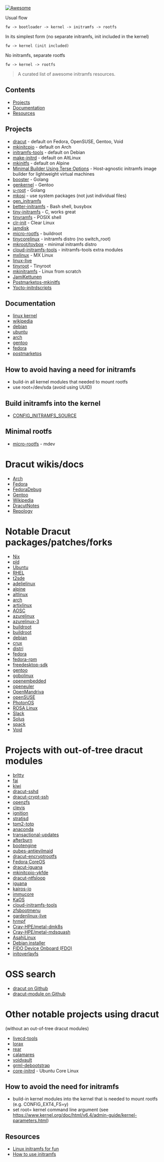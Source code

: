 [![Awesome](https://awesome.re/badge.svg)](https://awesome.re)


Usual flow
```
fw -> bootloader -> kernel -> initramfs -> rootfs
```

In its simplest form (no separate initramfs, init included in the kernel)
```
fw -> kernel (init included)
```

No initramfs, separate rootfs
```
fw -> kernel -> rootfs 
```


> A curated list of awesome initramfs resources.

## Contents

- [Projects](#projects)
- [Documentation](#documentation)
- [Resources](#resources)

## Projects
* [dracut](https://github.com/dracut-ng/dracut-ng) - default on Fedora, OpenSUSE, Gentoo, Void
* [mkinitcpio](https://github.com/archlinux/mkinitcpio) - default on Arch
* [initramfs-tools](https://salsa.debian.org/kernel-team/initramfs-tools) - default on Debian
* [make-initrd](https://github.com/osboot/make-initrd) - default on AltLinux
* [mkinitfs](https://gitlab.alpinelinux.org/alpine/mkinitfs/) - default on Alpine
* [Minimal Builder Using Terse Options](https://mbuto.sh/mbuto) - Host-agnostic initramfs image builder for lightweight virtual machines
* [booster](https://github.com/anatol/booster) - Golang
* [genkernel](https://gitweb.gentoo.org/proj/genkernel.git) - Gentoo
* [u-root](https://github.com/u-root/u-root) - Golang
* [mkosi](https://github.com/systemd/mkosi/tree/main/mkosi/resources/mkosi-initrd) - use system packages (not just individual files)
* [gen_initramfs](https://github.com/torvalds/linux/blob/master/usr/gen_initramfs.sh)
* [better-initramfs](https://github.com/slashbeast/better-initramfs) - Bash shell, busybox
* [tiny-initramfs](https://github.com/chris-se/tiny-initramfs) - C, works great
* [tinyramfs](https://github.com/illiliti/tinyramfs) - POSIX shell
* [clr-init](https://github.com/clearlinux/clr-init) - Clear Linux
* [jamdisk](https://github.com/cbdevnet/jamdisk)
* [micro-rootfs](https://github.com/loicpoulain/micro-rootfs) - buildroot
* [tinycorelinux](https://github.com/tinycorelinux/Core-scripts/blob/master/init) - initramfs distro (no switch_root)
* [mkroot/toybox](https://github.com/landley/toybox/blob/master/mkroot/mkroot.sh) - minimal initramfs distro
* [cloud-initramfs-tools](https://launchpad.net/cloud-initramfs-tools/) - initramfs-tools extra modules
* [mxlinux](https://github.com/MX-Linux/build-iso-mx/tree/master/Template/COMMON/initrd) - MX Linux
* [linux-live](https://github.com/Tomas-M/linux-live)
* [tinyroot](https://github.com/troglobit/tinyroot) - Tinyroot
* [mkinitramfs](https://www.linuxfromscratch.org/blfs/view/svn/postlfs/initramfs.html) - Linux from scratch
* [JamiKettunen](https://github.com/JamiKettunen/initramfs-tools)
* [Postmarketos-mkinitfs](https://gitlab.com/postmarketOS/pmaports/-/tree/master/main/postmarketos-mkinitfs)
* [Yocto-initrdscripts](https://github.com/yoctoproject/poky/tree/master/meta/recipes-core/initrdscripts)

## Documentation
* [linux kernel](https://www.kernel.org/doc/html/latest/filesystems/ramfs-rootfs-initramfs.html)
* [wikipedia](https://en.wikipedia.org/wiki/Initial_ramdisk)
* [debian](https://wiki.debian.org/initramfs)
* [ubuntu](https://wiki.ubuntu.com/Initramfs)
* [arch](https://wiki.archlinux.org/title/Arch_boot_process#initramfs)
* [gentoo](https://wiki.gentoo.org/wiki/Initramfs/Guide)
* [fedora](https://fedoraproject.org/wiki/Dracut)
* [postmarketos](https://wiki.postmarketos.org/wiki/The_initramfs)

## How to avoid having a need for initramfs
* build-in all kernel modules that needed to mount rootfs
* use root=/dev/sda (avoid using UUID)

## Build initramfs into the kernel
* [CONFIG_INITRAMFS_SOURCE](https://www.kernelconfig.io/CONFIG_INITRAMFS_SOURCE)

## Minimal rootfs
* [micro-rootfs](https://github.com/loicpoulain/micro-rootfs)  - mdev

# Dracut wikis/docs
 * [Arch](https://wiki.archlinux.org/title/Dracut)
 * [Fedora](https://fedoraproject.org/wiki/Dracut)
 * [FedoraDebug](http://fedoraproject.org/wiki/How_to_debug_Dracut_problems)
 * [Gentoo](https://wiki.gentoo.org/wiki/Dracut)
 * [Wikipedia](https://en.wikipedia.org/wiki/Dracut_(software))
 * [DracutNotes](https://wwoods.fedorapeople.org/doc/dracut-notes.html)
 * [Repology](https://repology.org/project/dracut)

# Notable Dracut packages/patches/forks
 * [Nix](https://github.com/NixOS/nixpkgs/tree/master/pkgs/os-specific/linux/dracut)
 * [pld](https://git.pld-linux.org/?p=packages/dracut.git;a=tree)
 * [Ubuntu](https://git.launchpad.net/ubuntu/+source/dracut/tree/)
 * [RHEL](https://github.com/redhat-plumbers/dracut-rhel8)
 * [t2sde](https://github.com/rxrbln/t2sde/tree/main/package/contrib/dracut)
 * [adelielinux](https://git.adelielinux.org/adelie/packages/-/tree/current/user/dracut)
 * [alpine](https://gitlab.alpinelinux.org/alpine/aports/-/tree/master/community/dracut)
 * [altlinux](https://git.altlinux.org/gears/d/dracut.git)
 * [arch](https://gitlab.archlinux.org/archlinux/packaging/packages/dracut)
 * [artixlinux](https://gitea.artixlinux.org/packages/dracut)
 * [AOSC](https://github.com/AOSC-Dev/aosc-os-abbs/tree/stable/app-admin/dracut)
 * [azurelinux](https://github.com/microsoft/azurelinux/tree/2.0/SPECS/dracut)
 * [azurelinux-3](https://github.com/microsoft/azurelinux/tree/3.0/SPECS/dracut)
 * [buildroot](https://gitlab.com/buildroot.org/buildroot/-/tree/master/package/dracut)
 * [buildroot](https://git.busybox.net/buildroot/tree/package/dracut)
 * [debian](https://salsa.debian.org/debian/dracut/)
 * [crux](https://crux.nu/ports/opt/3.8/dracut/)
 * [distri](https://github.com/distr1/distri/tree/master/pkgs/dracut)
 * [fedora](https://github.com/redhat-plumbers/dracut-fedora)
 * [fedora-rpm](https://src.fedoraproject.org/rpms/dracut)
 * [freedesktop-sdk](https://gitlab.com/freedesktop-sdk/freedesktop-sdk/-/tree/master/patches/dracut)
 * [gentoo](https://github.com/gentoo/gentoo/blob/master/sys-kernel/dracut)
 * [gobolinux](https://github.com/gobolinux/Recipes/tree/master/Dracut)
 * [openembedded](https://git.openembedded.org/meta-openembedded/tree/meta-initramfs/recipes-devtools/dracut)
 * [openeuler](https://gitee.com/src-openeuler/dracut)
 * [OpenMandriva](https://github.com/OpenMandrivaAssociation/dracut)
 * [openSUSE](https://github.com/openSUSE/dracut-ng)
 * [PhotonOS](https://github.com/vmware/photon/tree/master/SPECS/dracut)
 * [ROSA Linux](https://abf.io/import/dracut)
 * [Slack](https://git.slackbuilds.org/slackbuilds/tree/system/dracut)
 * [Solus](https://github.com/getsolus/packages/tree/main/packages/d/dracut)
 * [spack](https://github.com/spack/spack/blob/develop/var/spack/repos/builtin/packages/dracut/package.py)
 * [Void](https://github.com/void-linux/void-packages/tree/master/srcpkgs/dracut)

# Projects with out-of-tree dracut modules
 * [brltty](https://github.com/brltty/brltty/tree/master/Initramfs/Dracut)
 * [fai](https://github.com/faiproject/fai/tree/master/lib/dracut/80fai-autodiscover)
 * [kiwi](https://github.com/OSInside/kiwi/tree/master/dracut/modules.d)
 * [dracut-sshd](https://github.com/gsauthof/dracut-sshd)
 * [dracut-crypt-ssh](https://github.com/dracut-crypt-ssh/dracut-crypt-ssh)
 * [openzfs](https://github.com/openzfs/zfs/tree/master/contrib/dracut)
 * [clevis](https://github.com/latchset/clevis/tree/master/src/luks/systemd/dracut)
 * [ignition](https://github.com/coreos/ignition/tree/main/dracut)
 * [stratisd](https://github.com/stratis-storage/stratisd/tree/master/dracut)
 * [tpm2-totp](https://github.com/tpm2-software/tpm2-totp/tree/master/dist/dracut)
 * [anaconda](https://github.com/rhinstaller/anaconda/tree/master/dracut)
 * [transactional-updates](https://github.com/openSUSE/transactional-update)
 * [afterburn](https://github.com/coreos/afterburn/tree/main/dracut/30afterburn)
 * [bootengine](https://github.com/flatcar/bootengine)
 * [qubes-antievilmaid](https://github.com/QubesOS/qubes-antievilmaid/tree/master/90anti-evil-maid)
 * [dracut-encryptrootfs](https://github.com/Symantec/dracut-encryptrootfs)
 * [Fedora CoreOS](https://github.com/coreos/fedora-coreos-config/tree/testing-devel/overlay.d/05core/usr/lib/dracut/modules.d)
 * [dracut-iguana](https://github.com/aaannz/dracut-iguana)
 * [mkinitcpio-ykfde](https://github.com/eworm-de/mkinitcpio-ykfde/tree/master/dracut)
 * [dracut-ntfsloop](https://github.com/genosse-einhorn/dracut-ntfsloop)
 * [iguana](https://github.com/openSUSE/iguana/tree/main/dracut-iguana)
 * [kairos-io](https://github.com/kairos-io/packages/tree/main/packages/system/dracut/immutable-rootfs/30cos-immutable-rootfs)
 * [immucore](https://github.com/kairos-io/immucore)
 * [KaOS](https://github.com/KaOSx/core/blob/master/dracut)
 * [cloud-initramfs-tools](https://github.com/larsks/cloud-initramfs-tools/tree/master/growroot/dracut/modules.d/50growroot)
 * [zfsbootmenu](https://github.com/zbm-dev/zfsbootmenu/tree/master/dracut)
 * [gardenlinux-live](https://github.com/gardenlinux/gardenlinux/tree/main/features/_pxe/file.include/usr/lib/dracut/modules.d/98gardenlinux-live)
 * [hrmpf](https://github.com/leahneukirchen/hrmpf/tree/master/dracut)
 * [Cray-HPE/metal-dmk8s](https://github.com/Cray-HPE/dracut-metal-dmk8s/tree/main/93metaldmk8s)
 * [Cray-HPE/metal-mdsquash](https://github.com/Cray-HPE/dracut-metal-mdsquash/tree/main/90metalmdsquash)
 * [AsahiLinux](https://github.com/AsahiLinux/asahi-scripts/tree/main/dracut)
 * [Debian installer](https://github.com/r0b0/debian-installer/tree/master/installer-files/usr/lib/dracut/modules.d/90overlay-generic)
 * [FIDO Device Onboard (FDO)](https://github.com/fdo-rs/fido-device-onboard-rs/tree/main/dracut/52fdo)
 * [initoverlayfs](https://github.com/containers/initoverlayfs)
   
 # OSS search
 * [dracut on Github](https://github.com/topics/dracut)
 * [dracut-module on Github](https://github.com/topics/dracut-module)

# Other notable projects using dracut 
(without an out-of-tree dracut modules)
 * [livecd-tools](https://github.com/livecd-tools/livecd-tools)
 * [lorax](https://github.com/weldr/lorax)
 * [rear](https://github.com/rear/rear)
 * [calamares](https://github.com/calamares/calamares)
 * [voidvault](https://github.com/atweiden/voidvault)
 * [grml-debootstrap](https://github.com/grml/grml-debootstrap)
 * [core-initrd](https://github.com/snapcore/core-initrd) - Ubuntu Core Linux

## How to avoid the need for initramfs
 * build-in kernel modules into the kernel that is needed to mount rootfs (e.g. CONFIG_EXT4_FS=y)
 * set root= kernel command line argument (see https://www.kernel.org/doc/html/v6.4/admin-guide/kernel-parameters.html)

## Resources
* [Linux initramfs for fun](https://www.youtube.com/watch?v=KQjRnuwb7is)
* [How to use initramfs](https://landley.net/writing/rootfs-howto.html)
